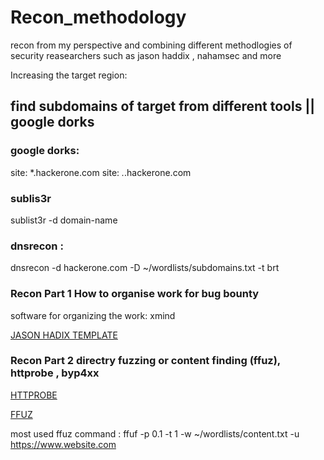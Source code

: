 # Recon_methodology 
recon from my perspective and  combining different methodlogies of security reasearchers such as jason haddix , nahamsec and more


Increasing the target region:

##  find subdomains of target from different tools || google dorks  

### google dorks:

site: *.hackerone.com
site: *.*.hackerone.com

### sublis3r
sublist3r -d domain-name

### dnsrecon :

dnsrecon -d hackerone.com -D ~/wordlists/subdomains.txt -t brt


### Recon Part 1 How to organise work for bug bounty 

software for organizing the work: xmind

<a href="https://github.com/anurag708989/recon_methodology/blob/main/jasonHaddix_PentestingTemplate.xmind">JASON HADIX TEMPLATE</a>

### Recon Part 2 directry fuzzing or content finding  (ffuz), httprobe , byp4xx 

<a href="https://github.com/tomnomnom/httprobe">HTTPROBE</a>

<a href="https://github.com/ffuf/ffuf">FFUZ</a>

most used ffuz command : ffuf -p 0.1 -t 1 -w ~/wordlists/content.txt -u https://www.website.com
